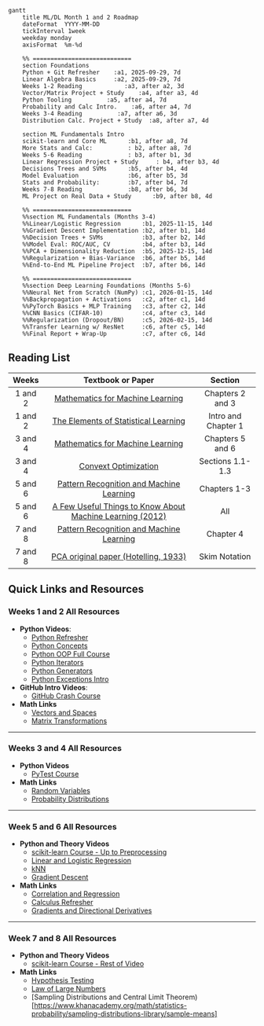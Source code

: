 ```mermaid
gantt
    title ML/DL Month 1 and 2 Roadmap
    dateFormat  YYYY-MM-DD
    tickInterval 1week
    weekday monday
    axisFormat  %m-%d

    %% ============================
    section Foundations
    Python + Git Refresher    :a1, 2025-09-29, 7d
    Linear Algebra Basics     :a2, 2025-09-29, 7d
    Weeks 1-2 Reading            :a3, after a2, 3d
    Vector/Matrix Project + Study    :a4, after a3, 4d
    Python Tooling          :a5, after a4, 7d
    Probability and Calc Intro.    :a6, after a4, 7d
    Weeks 3-4 Reading          :a7, after a6, 3d
    Distribution Calc. Project + Study  :a8, after a7, 4d

    section ML Fundamentals Intro
    scikit-learn and Core ML      :b1, after a8, 7d
    More Stats and Calc:          : b2, after a8, 7d
    Weeks 5-6 Reading             : b3, after b1, 3d
    Linear Regression Project + Study     : b4, after b3, 4d
    Decisions Trees and SVMs      :b5, after b4, 4d
    Model Evaluation              :b6, after b5, 3d
    Stats and Probability:        :b7, after b4, 7d
    Weeks 7-8 Reading             :b8, after b6, 3d
    ML Project on Real Data + Study      :b9, after b8, 4d

    %% ============================
    %%section ML Fundamentals (Months 3-4)
    %%Linear/Logistic Regression      :b1, 2025-11-15, 14d
    %%Gradient Descent Implementation :b2, after b1, 14d
    %%Decision Trees + SVMs           :b3, after b2, 14d
    %%Model Eval: ROC/AUC, CV         :b4, after b3, 14d
    %%PCA + Dimensionality Reduction  :b5, 2025-12-15, 14d
    %%Regularization + Bias-Variance  :b6, after b5, 14d
    %%End-to-End ML Pipeline Project  :b7, after b6, 14d

    %% ============================
    %%section Deep Learning Foundations (Months 5-6)
    %%Neural Net from Scratch (NumPy) :c1, 2026-01-15, 14d
    %%Backpropagation + Activations   :c2, after c1, 14d
    %%PyTorch Basics + MLP Training   :c3, after c2, 14d
    %%CNN Basics (CIFAR-10)           :c4, after c3, 14d
    %%Regularization (Dropout/BN)     :c5, 2026-02-15, 14d
    %%Transfer Learning w/ ResNet     :c6, after c5, 14d
    %%Final Report + Wrap-Up          :c7, after c6, 14d
```

## Reading List

| Weeks   | Textbook or Paper | Section |
| :---: | :---: | :---: |
| 1 and 2  | [Mathematics for Machine Learning](https://github.com/Dueling-W/ml-dl-skills/blob/main/Textbooks/mml-book.pdf)  | Chapters 2 and 3  |
| 1 and 2  | [The Elements of Statistical Learning](https://github.com/Dueling-W/ml-dl-skills/blob/main/Textbooks/ESLII_print12_toc.pdf)  | Intro and Chapter 1  |
| 3 and 4  | [Mathematics for Machine Learning](https://github.com/Dueling-W/ml-dl-skills/blob/main/Textbooks/mml-book.pdf)  | Chapters 5 and 6  |
| 3 and 4  | [Convext Optimization](https://stanford.edu/~boyd/cvxbook/bv_cvxbook.pdf)  | Sections 1.1-1.3  |
| 5 and 6  | [Pattern Recognition and Machine Learning](https://github.com/Dueling-W/ml-dl-skills/blob/main/Textbooks/Bishop-Pattern-Recognition-and-Machine-Learning-2006.pdf)  | Chapters 1-3  |
| 5 and 6  | [A Few Useful Things to Know About Machine Learning (2012)](https://github.com/Dueling-W/ml-dl-skills/blob/main/Academic%20Papers/useful_things_about_ml.pdf)  | All  |
| 7 and 8  | [Pattern Recognition and Machine Learning](https://github.com/Dueling-W/ml-dl-skills/blob/main/Textbooks/Bishop-Pattern-Recognition-and-Machine-Learning-2006.pdf)  | Chapter 4 |
| 7 and 8  | [PCA original paper (Hotelling, 1933)](https://github.com/Dueling-W/ml-dl-skills/blob/main/Academic%20Papers/pca_hotelling.pdf)  | Skim Notation  |

## Quick Links and Resources

### Weeks 1 and 2 All Resources
- **Python Videos**:
    - [Python Refresher](https://www.youtube.com/watch?v=VchuKL44s6E&t=94s)
    - [Python Concepts](https://www.youtube.com/watch?v=Gx5qb1uHss4)
    - [Python OOP Full Course](https://www.youtube.com/watch?v=Ej_02ICOIgs)
    - [Python Iterators](https://www.youtube.com/watch?v=jTYiNjvnHZY)
    - [Python Generators](https://www.youtube.com/watch?v=bD05uGo_sVI)
    - [Python Exceptions Intro](https://www.youtube.com/watch?v=6SPDvPK38tw)
- **GitHub Intro Videos**:
    - [GitHub Crash Course](https://www.youtube.com/watch?v=RGOj5yH7evk&t=425s)
- **Math Links**
    - [Vectors and Spaces](https://www.khanacademy.org/math/linear-algebra/vectors-and-spaces)
    - [Matrix Transformations](https://www.khanacademy.org/math/linear-algebra/matrix-transformations)

---

### Weeks 3 and 4 All Resources
- **Python Videos**
    - [PyTest Course](https://www.youtube.com/watch?v=cHYq1MRoyI0)
- **Math Links**
    - [Random Variables](https://www.khanacademy.org/math/statistics-probability/random-variables-stats-library)
    - [Probability Distributions](https://www.khanacademy.org/math/statistics-probability/modeling-distributions-of-data)

---

### Week 5 and 6 All Resources
- **Python and Theory Videos**
    - [scikit-learn Course - Up to Preprocessing](https://www.youtube.com/watch?v=0B5eIE_1vpU)
    - [Linear and Logistic Regression](https://www.youtube.com/watch?v=0B5eIE_1vpU)
    - [kNN](https://www.youtube.com/watch?v=CQveSaMyEwM)
    - [Gradient Descent](https://www.youtube.com/watch?v=IHZwWFHWa-w)
- **Math Links**
    - [Correlation and Regression](https://www.khanacademy.org/math/statistics-probability/describing-relationships-quantitative-data)
    - [Calculus Refresher](https://www.youtube.com/watch?v=WsQQvHm4lSw)
    - [Gradients and Directional Derivatives](https://www.khanacademy.org/math/multivariable-calculus/multivariable-derivatives/gradient-and-directional-derivatives)

---

### Week 7 and 8 All Resources
- **Python and Theory Videos**
    - [scikit-learn Course - Rest of Video](https://www.youtube.com/watch?v=0B5eIE_1vpU)
- **Math Links**
    - [Hypothesis Testing](https://www.khanacademy.org/math/statistics-probability/significance-tests-one-sample)
    - [Law of Large Numbers](https://www.khanacademy.org/math/statistics-probability/random-variables-stats-library/expected-value-lib/v/law-of-large-numbers)
    - [Sampling Distributions and Central Limit Theorem)[https://www.khanacademy.org/math/statistics-probability/sampling-distributions-library/sample-means]





